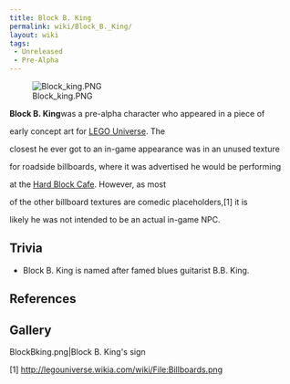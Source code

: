 ```yaml
---
title: Block B. King
permalink: wiki/Block_B._King/
layout: wiki
tags:
 - Unreleased
 - Pre-Alpha
---
```


<figure>
<img src="Block_king.PNG" title="Block_king.PNG" />
<figcaption>Block_king.PNG</figcaption>
</figure>

**Block B. King**was a pre-alpha character who appeared in a piece of
early concept art for [LEGO Universe](/wiki/LEGO_Universe "wikilink"). The
closest he ever got to an in-game appearance was in an unused texture
for roadside billboards, where it was advertised he would be performing
at the [Hard Block Cafe](/wiki/Hard_Block_Cafe "wikilink"). However, as most
of the other billboard textures are comedic placeholders,[1] it is
likely he was not intended to be an actual in-game NPC.

## Trivia

-   Block B. King is named after famed blues guitarist B.B. King.

## References

<references/>

## Gallery

BlockBking.png\|Block B. King's sign

[1] <http://legouniverse.wikia.com/wiki/File:Billboards.png>
